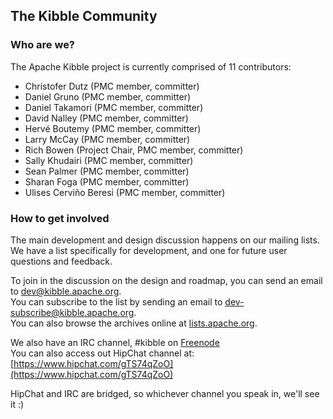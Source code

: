## The Kibble Community

### Who are we?

The Apache Kibble project is currently comprised of 11 contributors:

- Christofer Dutz (PMC member, committer)
- Daniel Gruno (PMC member, committer)
- Daniel Takamori (PMC member, committer)
- David Nalley (PMC member, committer)
- Hervé Boutemy (PMC member, committer)
- Larry McCay (PMC member, committer)
- Rich Bowen (Project Chair, PMC member, committer)
- Sally Khudairi (PMC member, committer)
- Sean Palmer (PMC member, committer)
- Sharan Foga (PMC member, committer)
- Ulises Cerviño Beresi (PMC member, committer)

### How to get involved

The main development and design discussion happens on our mailing lists.
We have a list specifically for development, and one for future user questions and feedback.

To join in the discussion on the design and roadmap, you can send an email to [dev@kibble.apache.org](mailto:dev@kibble.apache.org).<br/>
You can subscribe to the list by sending an email to [dev-subscribe@kibble.apache.org](mailto:dev-subscribe@kibble.apache.org).<br/>
You can also browse the archives online at [lists.apache.org](https://lists.apache.org/list.html?dev@kibble.apache.org).

We also have an IRC channel, #kibble on [Freenode](https://webchat.freenode.net/?channels=#kibble)<br/>
You can also access out HipChat channel at: [https://www.hipchat.com/gTS74qZoO](https://www.hipchat.com/gTS74qZoO)

HipChat and IRC are bridged, so whichever channel you speak in, we'll see it :)
